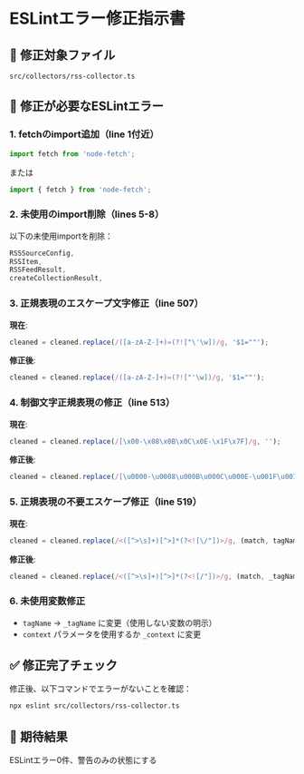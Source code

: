 # ESLintエラー修正指示書

## 🚨 修正対象ファイル
`src/collectors/rss-collector.ts`

## 🔧 修正が必要なESLintエラー

### 1. fetchのimport追加（line 1付近）

```typescript
import fetch from 'node-fetch';
```

または

```typescript
import { fetch } from 'node-fetch';
```

### 2. 未使用のimport削除（lines 5-8）

以下の未使用importを削除：
```typescript
RSSSourceConfig,
RSSItem, 
RSSFeedResult,
createCollectionResult,
```

### 3. 正規表現のエスケープ文字修正（line 507）

**現在**:
```typescript
cleaned = cleaned.replace(/([a-zA-Z-]+)=(?!["\'\w])/g, '$1=""');
```

**修正後**:
```typescript
cleaned = cleaned.replace(/([a-zA-Z-]+)=(?!["'\w])/g, '$1=""');
```

### 4. 制御文字正規表現の修正（line 513）

**現在**:
```typescript
cleaned = cleaned.replace(/[\x00-\x08\x0B\x0C\x0E-\x1F\x7F]/g, '');
```

**修正後**:
```typescript
cleaned = cleaned.replace(/[\u0000-\u0008\u000B\u000C\u000E-\u001F\u007F]/g, '');
```

### 5. 正規表現の不要エスケープ修正（line 519）

**現在**:
```typescript
cleaned = cleaned.replace(/<([^>\s]+)[^>]*(?<![\/"])>/g, (match, tagName) => {
```

**修正後**:
```typescript
cleaned = cleaned.replace(/<([^>\s]+)[^>]*(?<![/"])>/g, (match, _tagName) => {
```

### 6. 未使用変数修正

- `tagName` → `_tagName` に変更（使用しない変数の明示）
- `context` パラメータを使用するか `_context` に変更

## ✅ 修正完了チェック

修正後、以下コマンドでエラーがないことを確認：
```bash
npx eslint src/collectors/rss-collector.ts
```

## 🎯 期待結果

ESLintエラー0件、警告のみの状態にする